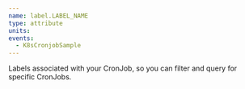 ```yaml
---
name: label.LABEL_NAME
type: attribute
units:
events:
  - K8sCronjobSample
---
```


Labels associated with your CronJob, so you can filter and query for specific CronJobs.
